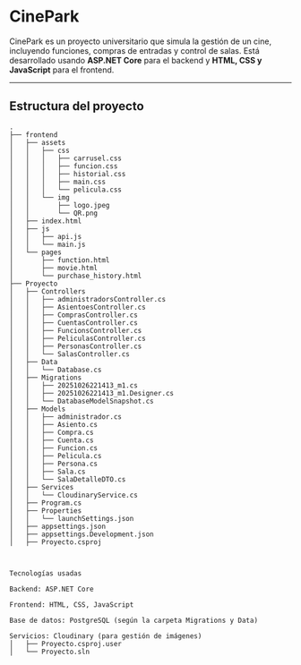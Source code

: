 # CinePark

CinePark es un proyecto universitario que simula la gestión de un cine, incluyendo funciones, compras de entradas y control de salas. Está desarrollado usando **ASP.NET Core** para el backend y **HTML, CSS y JavaScript** para el frontend.

---

## Estructura del proyecto

```plaintext
.
├── frontend
│   ├── assets
│   │   ├── css
│   │   │   ├── carrusel.css
│   │   │   ├── funcion.css
│   │   │   ├── historial.css
│   │   │   ├── main.css
│   │   │   └── pelicula.css
│   │   └── img
│   │       ├── logo.jpeg
│   │       └── QR.png
│   ├── index.html
│   ├── js
│   │   ├── api.js
│   │   └── main.js
│   └── pages
│       ├── function.html
│       ├── movie.html
│       └── purchase_history.html
├── Proyecto
│   ├── Controllers
│   │   ├── administradorsController.cs
│   │   ├── AsientoesController.cs
│   │   ├── ComprasController.cs
│   │   ├── CuentasController.cs
│   │   ├── FuncionsController.cs
│   │   ├── PeliculasController.cs
│   │   ├── PersonasController.cs
│   │   └── SalasController.cs
│   ├── Data
│   │   └── Database.cs
│   ├── Migrations
│   │   ├── 20251026221413_m1.cs
│   │   ├── 20251026221413_m1.Designer.cs
│   │   └── DatabaseModelSnapshot.cs
│   ├── Models
│   │   ├── administrador.cs
│   │   ├── Asiento.cs
│   │   ├── Compra.cs
│   │   ├── Cuenta.cs
│   │   ├── Funcion.cs
│   │   ├── Pelicula.cs
│   │   ├── Persona.cs
│   │   ├── Sala.cs
│   │   └── SalaDetalleDTO.cs
│   ├── Services
│   │   └── CloudinaryService.cs
│   ├── Program.cs
│   ├── Properties
│   │   └── launchSettings.json
│   ├── appsettings.json
│   ├── appsettings.Development.json
│   ├── Proyecto.csproj



Tecnologías usadas

Backend: ASP.NET Core

Frontend: HTML, CSS, JavaScript

Base de datos: PostgreSQL (según la carpeta Migrations y Data)

Servicios: Cloudinary (para gestión de imágenes)
│   ├── Proyecto.csproj.user
│   └── Proyecto.sln
